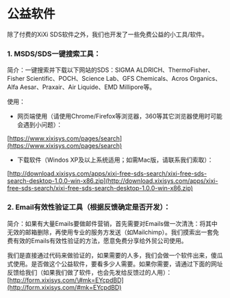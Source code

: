 # 公益软件

除了付费的XiXi SDS软件之外，我们也开发了一些免费公益的小工具/软件。

### 1. MSDS/SDS一键搜索工具：

简介：一键搜索并下载以下网站的SDS：SIGMA ALDRICH、ThermoFisher、Fisher Scientific、POCH、Science Lab、GFS Chemicals、Acros Organics、Alfa Aesar、Praxair、Air Liquide、EMD Millipore等。

使用：

* 网页端使用（请使用Chrome/Firefox等浏览器，360等其它浏览器使用时可能会遇到小问题）：

[https://www.xixisys.com/pages/search](https://www.xixisys.com/pages/search)
* 下载软件（Windos XP及以上系统适用；如需Mac版，请联系我们索取）：

[http://download.xixisys.com/apps/xixi-free-sds-search/xixi-free-sds-search-desktop-1.0.0-win-x86.zip](http://download.xixisys.com/apps/xixi-free-sds-search/xixi-free-sds-search-desktop-1.0.0-win-x86.zip)

### 2. Email有效性验证工具（根据反馈确定是否开发）：

简介：如果有大量Emails要做邮件营销，首先需要对Emails做一次清洗：将其中无效的邮箱删除，再使用专业的服务方发送（如Mailchimp）。我们摸索出一套免费有效的Emails有效性验证的方法，愿意免费分享给外贸公司使用。

我们是直接通过代码来做验证的，如果需要的人多，我们会做一个软件出来，傻瓜式使用。是否做这个公益软件，要看多少人需要。如果你需要，请通过下面的网址反馈给我们（如果我们做了软件，也会先发给反馈过的人用）：
[http://form.xixisys.com/\#mk=EYcpdBD](http://form.xixisys.com/#mk=EYcpdBD)

